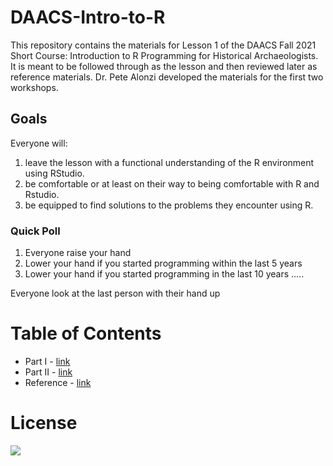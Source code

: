 # DAACS-Intro-to-R
This repository contains the materials for Lesson 1 of the DAACS Fall 2021 Short Course: Introduction to R Programming for Historical Archaeologists.  It is meant to be followed through as the lesson and then reviewed later as reference materials.
Dr. Pete Alonzi developed the materials for the first two workshops.  

## Goals
Everyone will:
1. leave the lesson with a functional understanding of the R environment using RStudio.
2. be comfortable or at least on their way to being comfortable with R and Rstudio.
3. be equipped to find solutions to the problems they encounter using R.

### Quick Poll
1. Everyone raise your hand
2. Lower your hand if you started programming within the last 5 years
3. Lower your hand if you started programming in the last 10 years
.....

Everyone look at the last person with their hand up


# Table of Contents

* Part I - [link](https://github.com/DAACS-Research-Consortium/DAACS-Open-Academy/blob/main/FSS2021/Workshop1/Part_I.md)
* Part II - [link](https://github.com/DAACS-Research-Consortium/DAACS-Open-Academy/blob/main/FSS2021/Workshop1/Part_II.md)
* Reference - [link](https://github.com/DAACS-Research-Consortium/DAACS-Open-Academy/blob/main/FSS2021/Workshop1/Reference.md)



# License
![](https://github.com/alonzi/DAACS-Intro-to-R/blob/main/2880px-Cc-by-nc-sa_icon.svg.png)
